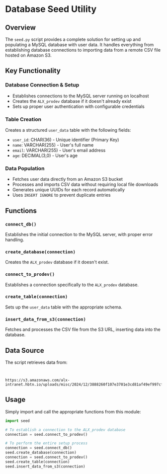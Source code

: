 # Database Seed Utility

## Overview

The `seed.py` script provides a complete solution for setting up and populating a MySQL database with user data. It handles everything from establishing database connections to importing data from a remote CSV file hosted on Amazon S3.

## Key Functionality

### Database Connection & Setup

- Establishes connections to the MySQL server running on localhost
- Creates the `ALX_prodev` database if it doesn't already exist
- Sets up proper user authentication with configurable credentials

### Table Creation

Creates a structured `user_data` table with the following fields:

- `user_id`: CHAR(36) - Unique identifier (Primary Key)
- `name`: VARCHAR(255) - User's full name
- `email`: VARCHAR(255) - User's email address
- `age`: DECIMAL(3,0) - User's age

### Data Population

- Fetches user data directly from an Amazon S3 bucket
- Processes and imports CSV data without requiring local file downloads
- Generates unique UUIDs for each record automatically
- Uses `INSERT IGNORE` to prevent duplicate entries

## Functions

### `connect_db()`

Establishes the initial connection to the MySQL server, with proper error handling.

### `create_database(connection)`

Creates the `ALX_prodev` database if it doesn't exist.

### `connect_to_prodev()`

Establishes a connection specifically to the `ALX_prodev` database.

### `create_table(connection)`

Sets up the `user_data` table with the appropriate schema.

### `insert_data_from_s3(connection)`

Fetches and processes the CSV file from the S3 URL, inserting data into the database.

## Data Source

The script retrieves data from:

```web


https://s3.amazonaws.com/alx-intranet.hbtn.io/uploads/misc/2024/12/3888260f107e3701e3cd81af49ef997cf70b6395.csv
```

## Usage

Simply import and call the appropriate functions from this module:

```python
import seed

# To establish a connection to the ALX_prodev database
connection = seed.connect_to_prodev()

# To perform the entire setup process
connection = seed.connect_db()
seed.create_database(connection)
connection = seed.connect_to_prodev()
seed.create_table(connection)
seed.insert_data_from_s3(connection)
```
